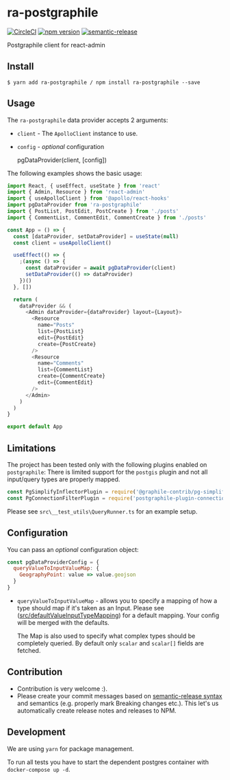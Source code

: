 # ra-postgraphile

[![CircleCI](https://circleci.com/gh/BowlingX/ra-postgraphile.svg?style=svg)](https://circleci.com/gh/BowlingX/ra-postgraphile)
[![npm version](https://badge.fury.io/js/ra-postgraphile.svg)](https://badge.fury.io/js/ra-postgraphile)
[![semantic-release](https://img.shields.io/badge/%20%20%F0%9F%93%A6%F0%9F%9A%80-semantic--release-e10079.svg)](https://github.com/semantic-release/semantic-release)

Postgraphile client for react-admin

## Install

    $ yarn add ra-postgraphile / npm install ra-postgraphile --save

## Usage

The `ra-postgraphile` data provider accepts 2 arguments:

- `client` - The `ApolloClient` instance to use.

- `config` - _optional_ configuration

    pgDataProvider(client, [config])

The following examples shows the basic usage:

```js
import React, { useEffect, useState } from 'react'
import { Admin, Resource } from 'react-admin'
import { useApolloClient } from '@apollo/react-hooks'
import pgDataProvider from 'ra-postgraphile'
import { PostList, PostEdit, PostCreate } from './posts'
import { CommentList, CommentEdit, CommentCreate } from './posts'

const App = () => {
  const [dataProvider, setDataProvider] = useState(null)
  const client = useApolloClient()

  useEffect(() => {
    ;(async () => {
      const dataProvider = await pgDataProvider(client)
      setDataProvider(() => dataProvider)
    })()
  }, [])

  return (
    dataProvider && (
      <Admin dataProvider={dataProvider} layout={Layout}>
        <Resource
          name="Posts"
          list={PostList}
          edit={PostEdit}
          create={PostCreate}
        />
        <Resource
          name="Comments"
          list={CommentList}
          create={CommentCreate}
          edit={CommentEdit}
        />
      </Admin>
    )
  )
}

export default App
```

## Limitations

The project has been tested only with the following plugins enabled on `postgraphile`:
There is limited support for the `postgis` plugin and not all input/query types are properly mapped.

```js
const PgSimplifyInflectorPlugin = require('@graphile-contrib/pg-simplify-inflector')
const PgConnectionFilterPlugin = require('postgraphile-plugin-connection-filter')
```

Please see `src\__test_utils\QueryRunner.ts` for an example setup.

## Configuration

You can pass an _optional_ configuration object:

```js
const pgDataProviderConfig = {
  queryValueToInputValueMap: {
    GeographyPoint: value => value.geojson
  }
}
```

- `queryValueToInputValueMap` - allows you to specify a mapping of how a type should map if it's taken as an Input.
  Please see ([src/defaultValueInputTypeMapping](src/defaultValueInputTypeMapping.ts)) for a default mapping.
  Your config will be merged with the defaults.

  The Map is also used to specify what complex types should be completely queried.
  By default only `scalar` and `scalar[]` fields are fetched.


## Contribution

- Contribution is very welcome :).
- Please create your commit messages based on [semantic-release syntax](https://github.com/semantic-release/semantic-release#how-does-it-work) and semantics (e.g. properly mark Breaking changes etc.).
This let's us automatically create release notes and releases to NPM.

## Development

We are using `yarn` for package management.

To run all tests you have to start the dependent postgres container with `docker-compose up -d`.

